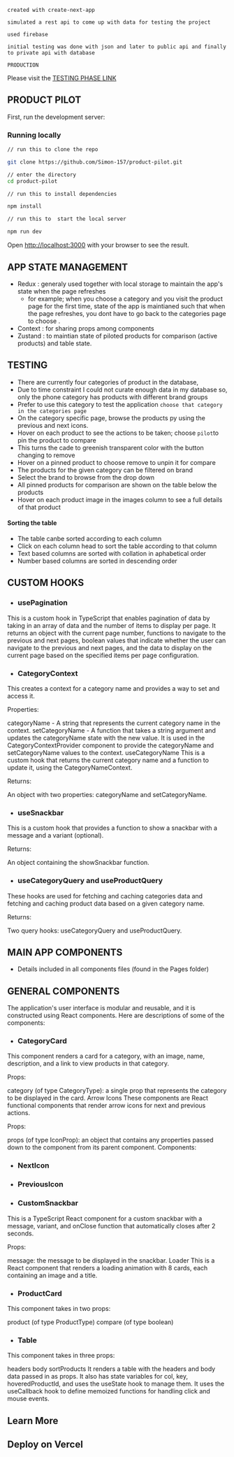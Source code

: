 ``` 
created with create-next-app 
```
``` 
simulated a rest api to come up with data for testing the project 
```
```
used firebase 
```
```
initial testing was done with json and later to public api and finally to private api with database
```

```
PRODUCTION
```
Please visit the [TESTING PHASE LINK](https://product-pilot.vercel.app/)



## PRODUCT PILOT

First, run the development server:

### Running locally

```bash
// run this to clone the repo

git clone https://github.com/Simon-157/product-pilot.git
```

```bash
// enter the directory
cd product-pilot
```



```bash
// run this to install dependencies

npm install
```


```bash
// run this to  start the local server

npm run dev
```

Open [http://localhost:3000](http://localhost:3000) with your browser to see the result.

## APP STATE MANAGEMENT
- Redux : generaly used together with local storage to maintain the app's state when the page refreshes
    - for example; when you choose a category and you visit the product page for the first time, state of the app is maintianed such that when the page refreshes, you dont have to go back to the categories page to choose .
- Context : for sharing props among components
- Zustand : to maintian state of piloted products for comparison (active products) and table state.

## TESTING

- There are currently four categories of product in the database,
- Due to time constraint I could not curate enough data in my database so, only the phone category has products with different brand groups
- Prefer to use this category to test the application ``` choose that category in the categories page ```
- On the category specific page, browse the products py using the previous and next icons.
- Hover on each product to see the actions to be taken; choose ```pilot```to pin the product to compare
- This turns the cade to greenish transparent color with the button changing to remove
- Hover on a pinned product to choose remove to unpin it for compare
- The products for the given category can be filtered on brand
- Select the brand to browse from the drop down
- All pinned products for comparison are shown on the table below the products
- Hover on each product image in the images column to see a full details of that product

#### Sorting the table
- The table canbe sorted according to each column
- Click on each column head to sort the table according to that column
- Text based columns are sorted with collation in aphabetical order
- Number based columns are sorted in descending order


## CUSTOM HOOKS 

- ### usePagination
This is a custom hook in TypeScript that enables pagination of data by taking in an array of data and the number of items to display per page. It returns an object with the current page number, functions to navigate to the previous and next pages, boolean values that indicate whether the user can navigate to the previous and next pages, and the data to display on the current page based on the specified items per page configuration.


- ### CategoryContext
This creates a context for a category name and provides a way to set and access it.

Properties:

categoryName - A string that represents the current category name in the context.
setCategoryName - A function that takes a string argument and updates the categoryName state with the new value. It is used in the CategoryContextProvider component to provide the categoryName and setCategoryName values to the context.
useCategoryName
This is a custom hook that returns the current category name and a function to update it, using the CategoryNameContext.

Returns:

An object with two properties: categoryName and setCategoryName.
- ### useSnackbar
This is a custom hook that provides a function to show a snackbar with a message and a variant (optional).

Returns:

An object containing the showSnackbar function.

- ### useCategoryQuery and useProductQuery
These hooks are used for fetching and caching categories data and fetching and caching product data based on a given category name.

Returns:

Two query hooks: useCategoryQuery and useProductQuery.

## MAIN APP COMPONENTS
- Details included in all components files (found in the Pages folder)

## GENERAL COMPONENTS

The application's user interface is modular and reusable, and it is constructed using React components. Here are descriptions of some of the components:

- ### CategoryCard
This component renders a card for a category, with an image, name, description, and a link to view products in that category.

Props:

category (of type CategoryType): a single prop that represents the category to be displayed in the card.
Arrow Icons
These components are React functional components that render arrow icons for next and previous actions.

Props:

props (of type IconProp): an object that contains any properties passed down to the component from its parent component.
Components:

- ### NextIcon
- ### PreviousIcon

- ### CustomSnackbar
This is a TypeScript React component for a custom snackbar with a message, variant, and onClose function that automatically closes after 2 seconds.

Props:

message: the message to be displayed in the snackbar.
Loader
This is a React component that renders a loading animation with 8 cards, each containing an image and a title.

- ### ProductCard
This component takes in two props:

product (of type ProductType)
compare (of type boolean)

- ### Table
This component takes in three props:

headers
body
sortProducts
It renders a table with the headers and body data passed in as props. It also has state variables for col, key, hoveredProductId, and uses the useState hook to manage them. It uses the useCallback hook to define memoized functions for handling click and mouse events.


## Learn More


## Deploy on Vercel

